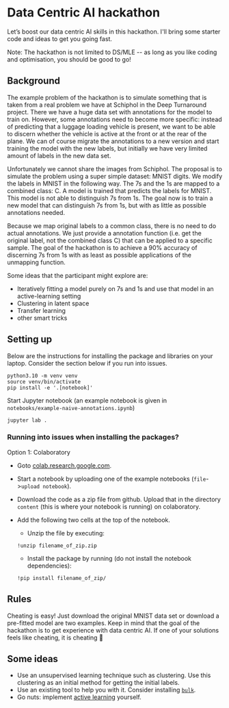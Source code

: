 # Data Centric AI hackathon

Let’s boost our data centric AI skills in this hackathon. I'll bring some starter code and ideas to get you going fast.

Note: The hackathon is not limited to DS/MLE -- as long as you like coding and optimisation, you should be good to go!

## Background

The example problem of the hackathon is to simulate something that is taken from a real problem we have at Schiphol in
the Deep Turnaround project. There we have a huge data set with annotations for the model to train on. However, some
annotations need to become more specific: instead of predicting that a luggage loading vehicle is present, we want to be
able to discern whether the vehicle is active at the front or at the rear of the plane. We can of course migrate the
annotations to a new version and start training the model with the new labels, but initially we have very limited amount
of labels in the new data set.

Unfortunately we cannot share the images from Schiphol. The proposal is to simulate the problem using a super simple
dataset: MNIST digits. We modify the labels in MNIST in the following way. The 7s and the 1s are mapped to a combined
class: C. A model is trained that predicts the labels for MNIST. This model is not able to distinguish 7s from 1s. The
goal now is to train a new model that can distinguish 7s from 1s, but with as little as possible annotations needed.

Because we map original labels to a common class, there is no need to do actual annotations. We just provide a
annotation function (i.e. get the original label, not the combined class C) that can be applied to a specific sample.
The goal of the hackathon is to achieve a 90% accuracy of discerning 7s from 1s with as least as possible applications
of the unmapping function.

Some ideas that the participant might explore are:

* Iteratively fitting a model purely on 7s and 1s and use that model in an active-learning setting
* Clustering in latent space
* Transfer learning
* other smart tricks

## Setting up

Below are the instructions for installing the package and libraries on your laptop. Consider the section below if you run into issues.

```shell
python3.10 -m venv venv
source venv/bin/activate
pip install -e '.[notebook]'
```

Start Jupyter notebook (an example notebook is given in `notebooks/example-naive-annotations.ipynb`)

```shell
jupyter lab .
```

### Running into issues when installing the packages?

Option 1: Colaboratory

* Goto [colab.research.google.com](colab.research.google.com).
* Start a notebook by uploading one of the example notebooks (`file`->`upload notebook`).
* Download the code as a zip file from github. Upload that in the directory `content` (this is where your notebook is running) on colaboratory.
* Add the following two cells at the top of the notebook.
	* Unzip the file by executing:
	
    ```shell 
    !unzip filename_of_zip.zip
    ```
	*  Install the package by running (do not install the notebook dependencies):
	
   ```shell
   !pip install filename_of_zip/
   ```

## Rules

Cheating is easy! Just download the original MNIST data set or download a pre-fitted model are two examples. Keep in
mind that the goal of the hackathon is to get experience with data centric AI. If one of your solutions feels like 
cheating, it is cheating 🙂

## Some ideas

* Use an unsupervised learning technique such as clustering. Use this clustering as an initial method for getting the initial labels.
* Use an existing tool to help you with it. Consider installing [`bulk`](https://github.com/koaning/bulk).
* Go nuts: implement [active learning](https://www.datacamp.com/tutorial/active-learning) yourself.
